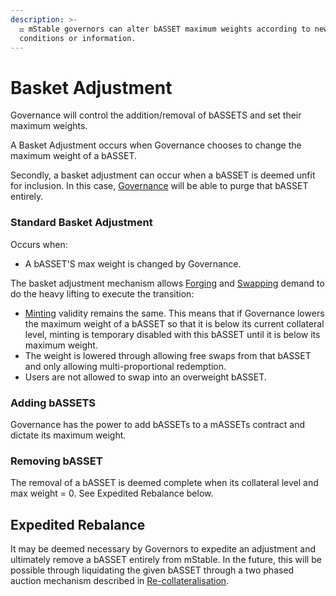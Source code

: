 ```yaml
---
description: >-
  ⚖️ mStable governors can alter bASSET maximum weights according to new market
  conditions or information.
---
```


# Basket Adjustment

Governance will control the addition/removal of bASSETS and set their maximum weights. 

A Basket Adjustment occurs when Governance chooses to change the maximum weight of a bASSET. 

Secondly, a basket adjustment can occur when a bASSET is deemed unfit for inclusion. In this case, [Governance](../../functions/governance.md) will be able to purge that bASSET entirely. 

### Standard Basket Adjustment  

Occurs when:

* A bASSET'S max weight is changed by Governance. 

The basket adjustment mechanism allows [Forging](./) and [Swapping](../swapping.md) demand to do the heavy lifting to execute the transition:

* [Minting](./) validity remains the same. This means that if Governance lowers the maximum weight of a bASSET so that it is below its current collateral level, minting is temporary disabled with this bASSET until it is below its maximum weight.
* The weight is lowered through allowing free swaps from that bASSET and only allowing multi-proportional redemption. 
* Users are not allowed to swap into an overweight bASSET.

### Adding bASSETS

Governance has the power to add bASSETs to a mASSETs contract and dictate its maximum weight.  

### Removing bASSET

The removal of a bASSET is deemed complete when its collateral level and max weight = 0. See Expedited Rebalance below. 

## **Expedited Rebalance**

It may be deemed necessary by Governors to expedite an adjustment and ultimately remove a bASSET entirely from mStable. In the future, this will be possible through liquidating the given bASSET through a two phased auction mechanism described in [Re-collateralisation](../../functions/recollateralisation.md). 

